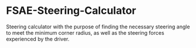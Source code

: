 # FSAE-Steering-Calculator
Steering calculator with the purpose of finding the necessary steering angle to meet the minimum corner radius, as well as the steering forces experienced by the driver.

